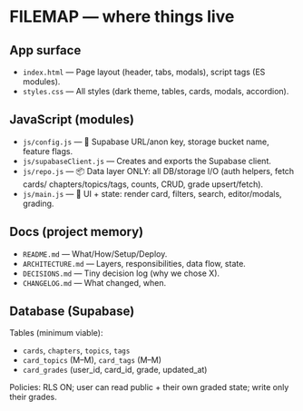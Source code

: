 # FILEMAP — where things live

## App surface
- `index.html`            — Page layout (header, tabs, modals), script tags (ES modules).
- `styles.css`            — All styles (dark theme, tables, cards, modals, accordion).

## JavaScript (modules)
- `js/config.js`          — 🔧 Supabase URL/anon key, storage bucket name, feature flags.
- `js/supabaseClient.js`  — Creates and exports the Supabase client.
- `js/repo.js`            — 📦 Data layer ONLY: all DB/storage I/O (auth helpers, fetch cards/
                            chapters/topics/tags, counts, CRUD, grade upsert/fetch).
- `js/main.js`            — 🧠 UI + state: render card, filters, search, editor/modals, grading.

## Docs (project memory)
- `README.md`             — What/How/Setup/Deploy.
- `ARCHITECTURE.md`       — Layers, responsibilities, data flow, state.
- `DECISIONS.md`          — Tiny decision log (why we chose X).
- `CHANGELOG.md`          — What changed, when.

## Database (Supabase)
Tables (minimum viable):
- `cards`, `chapters`, `topics`, `tags`
- `card_topics` (M–M), `card_tags` (M–M)
- `card_grades` (user_id, card_id, grade, updated_at)

Policies: RLS ON; user can read public + their own graded state; write only their grades.
